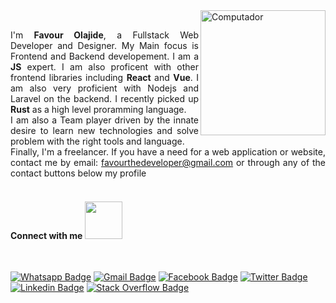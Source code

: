 <img src="https://github.com/adedayojs/adedayojs/blob/main/gif/banner_gif.gif?raw=true" height="200px" align="right" alt="Computador">

<p align="justify" margin="80%"> 
<br>
I'm <strong>Favour Olajide</strong>, a Fullstack Web Developer and Designer. My Main focus is Frontend and Backend developement. I am a <strong>JS</strong> expert. I am also proficent with other frontend libraries including <strong>React</strong> and <strong>Vue</strong>. I am also very proficient with Nodejs and Laravel on the backend. I recently picked up <strong>Rust</strong> as a high level proramming language.
<br>
 I am also a Team player driven by the innate desire to learn new technologies and solve problem with the right tools and language.
<br>
Finally, I'm a freelancer. If you have a need for a web application or website, contact me by email: <a href="favourthedeveloper@gmail.com">favourthedeveloper@gmail.com</a> or through any of the contact buttons below my profile <br><br>

#### Connect with me <img src="https://media.giphy.com/media/LnQjpWaON8nhr21vNW/giphy.gif" width="60">

<br>


[![Whatsapp Badge](https://img.shields.io/badge/WhatsApp-25D366?style=for-the-badge&logo=whatsapp&logoColor=25D366&labelColor=black)](https://wa.me/+2348033681443)
[![Gmail Badge](https://img.shields.io/badge/Gmail-D14836?style=for-the-badge&labelColor=black&logo=gmail&logoColor=D14836)](mailto:favourthedeveloper@gmail.com)
[![Facebook Badge](https://img.shields.io/badge/Facebook-1877F2?style=for-the-badge&labelColor=&logo=facebook&logoColor=white)](https://facebook.com/favour.olajide.1)
[![Twitter Badge](https://img.shields.io/badge/twitter-1877F2?style=for-the-badge&labelColor=&logo=twitter&logoColor=white)](https://twitter.com/Favourthedev)
[![Linkedin Badge](https://img.shields.io/badge/LinkedIn-0077B5?style=for-the-badge&labelColor=&logo=linkedin&logoColor=white)](https://linkedin.com/in/favour-olajide-favourthedev-5738621ab/)
[![Stack Overflow Badge](https://img.shields.io/badge/Stack_Overflow-FE7A16?style=for-the-badge&labelColor=&logo=stack-overflow&logoColor=white)](https://https://stackoverflow.com/users/21754086/favourthedev)
